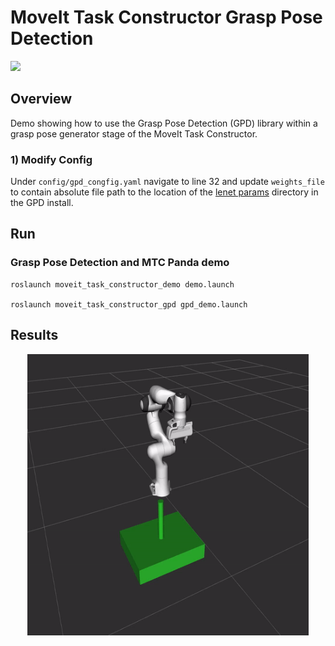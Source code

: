 # MoveIt Task Constructor Grasp Pose Detection
<img src="https://picknik.ai/assets/images/logo.jpg" width="120">

## Overview
Demo showing how to use the Grasp Pose Detection (GPD) library within a grasp pose generator stage of the MoveIt Task Constructor.


### 1) Modify Config
Under `config/gpd_congfig.yaml` navigate to line 32 and update `weights_file` to contain absolute file path to the location of the [lenet params](https://github.com/atenpas/gpd/tree/master/models/lenet/15channels/params) directory in the GPD install.



## Run
### Grasp Pose Detection and MTC Panda demo

    roslaunch moveit_task_constructor_demo demo.launch

    roslaunch moveit_task_constructor_gpd gpd_demo.launch

## Results
<p align="center">
  <img src="media/mtc_gpd_panda.gif" width="450" height="450"/>
</p>
